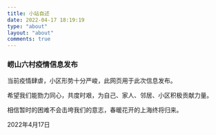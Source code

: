 ```yaml
---
title: 小站自述
date: 2022-04-17 18:19:19
type: "about"
layout: "about"
comments: true
---
```




### 崂山六村疫情信息发布

当前疫情肆虐，小区形势十分严峻，此网页用于此次信息发布。

希望我们能勠力同心，共度时艰，为自己、家人、邻居、小区积极贡献力量。

相信暂时的困难不会击垮我们的意志，春暖花开的上海终将归来。





2022年4月17日